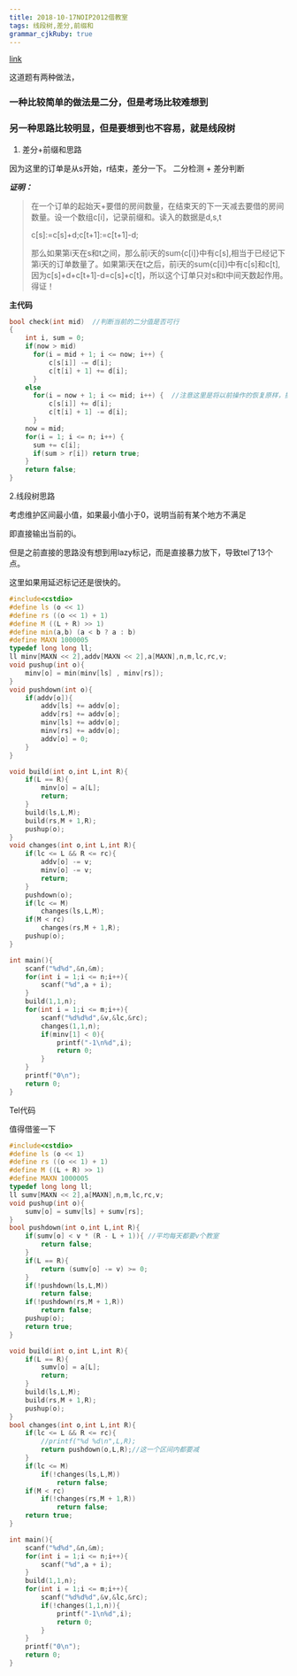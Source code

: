 ```yaml
---
title: 2018-10-17NOIP2012借教室
tags: 线段树,差分,前缀和
grammar_cjkRuby: true
---
```

[link](https://www.luogu.org/problemnew/show/P1083)

这道题有两种做法，

### 一种比较简单的做法是二分，但是考场比较难想到
### 另一种思路比较明显，但是要想到也不容易，就是线段树

 1. 差分+前缀和思路


因为这里的订单是从s开始，r结束，差分一下。
二分检测 + 差分判断


***证明：***

> 在一个订单的起始天+要借的房间数量，在结束天的下一天减去要借的房间数量。设一个数组c[i]，记录前缀和。读入的数据是d,s,t
> 
> c[s]:=c[s]+d;c[t+1]:=c[t+1]-d;
> 
> 那么如果第i天在s和t之间，那么前i天的sum{c[i]}中有c[s],相当于已经记下第i天的订单数量了。如果第i天在t之后，前i天的sum{c[i]}中有c[s]和c[t],因为c[s]+d+c[t+1]-d=c[s]+c[t]，所以这个订单只对s和t中间天数起作用。得证！

**主代码**

```cpp
bool check(int mid)  //判断当前的二分值是否可行  
{
    int i, sum = 0;
    if(now > mid) 
      for(i = mid + 1; i <= now; i++) {
          c[s[i]] -= d[i];
          c[t[i] + 1] += d[i];
      }
    else
      for(i = now + 1; i <= mid; i++) {  //注意这里是将以前操作的恢复原样，操作相反
          c[s[i]] += d[i];
          c[t[i] + 1] -= d[i];
      }
    now = mid;
    for(i = 1; i <= n; i++) {
      sum += c[i];
      if(sum > r[i]) return true;
    }
    return false;
}
```
2.线段树思路

考虑维护区间最小值，如果最小值小于0，说明当前有某个地方不满足

即直接输出当前的i。

但是之前直接的思路没有想到用lazy标记，而是直接暴力放下，导致tel了13个点。

这里如果用延迟标记还是很快的。

```cpp
#include<cstdio>
#define ls (o << 1)
#define rs ((o << 1) + 1)
#define M ((L + R) >> 1)
#define min(a,b) (a < b ? a : b)
#define MAXN 1000005
typedef long long ll;
ll minv[MAXN << 2],addv[MAXN << 2],a[MAXN],n,m,lc,rc,v;
void pushup(int o){
	minv[o] = min(minv[ls] , minv[rs]);
}
void pushdown(int o){
	if(addv[o]){
		addv[ls] += addv[o];
		addv[rs] += addv[o];
		minv[ls] += addv[o];
		minv[rs] += addv[o];
		addv[o] = 0;
	}
}

void build(int o,int L,int R){
	if(L == R){
		minv[o] = a[L];
		return;
	}
	build(ls,L,M);
	build(rs,M + 1,R);
	pushup(o);
}
void changes(int o,int L,int R){
	if(lc <= L && R <= rc){
		addv[o] -= v;
		minv[o] -= v;
		return;
	}
	pushdown(o);
	if(lc <= M)
		changes(ls,L,M);
	if(M < rc)
		changes(rs,M + 1,R);
	pushup(o);
}

int main(){
	scanf("%d%d",&n,&m);
	for(int i = 1;i <= n;i++){
		scanf("%d",a + i);
	}
	build(1,1,n);
	for(int i = 1;i <= m;i++){
		scanf("%d%d%d",&v,&lc,&rc);
		changes(1,1,n);
		if(minv[1] < 0){
			printf("-1\n%d",i);
			return 0;
		}
	}
	printf("0\n");
	return 0;
}
```

Tel代码

值得借鉴一下

```cpp
#include<cstdio>
#define ls (o << 1)
#define rs ((o << 1) + 1)
#define M ((L + R) >> 1)
#define MAXN 1000005
typedef long long ll;
ll sumv[MAXN << 2],a[MAXN],n,m,lc,rc,v;
void pushup(int o){
    sumv[o] = sumv[ls] + sumv[rs];
}
bool pushdown(int o,int L,int R){
    if(sumv[o] < v * (R - L + 1)){ //平均每天都要v个教室 
        return false;
    }
    if(L == R){
        return (sumv[o] -= v) >= 0;
    }
    if(!pushdown(ls,L,M))
        return false;
    if(!pushdown(rs,M + 1,R))
        return false;
    pushup(o);
    return true;
}

void build(int o,int L,int R){
    if(L == R){
        sumv[o] = a[L];
        return;
    }
    build(ls,L,M);
    build(rs,M + 1,R);
    pushup(o);
}
bool changes(int o,int L,int R){
    if(lc <= L && R <= rc){
        //printf("%d %d\n",L,R);
        return pushdown(o,L,R);//这一个区间内都要减
    }
    if(lc <= M)
        if(!changes(ls,L,M))
            return false;
    if(M < rc)
        if(!changes(rs,M + 1,R))
            return false;
    return true;
}

int main(){
    scanf("%d%d",&n,&m);
    for(int i = 1;i <= n;i++){
        scanf("%d",a + i);
    }
    build(1,1,n);
    for(int i = 1;i <= m;i++){
        scanf("%d%d%d",&v,&lc,&rc);
        if(!changes(1,1,n)){
            printf("-1\n%d",i);
            return 0;
        }
    }
    printf("0\n");
    return 0;
}
```